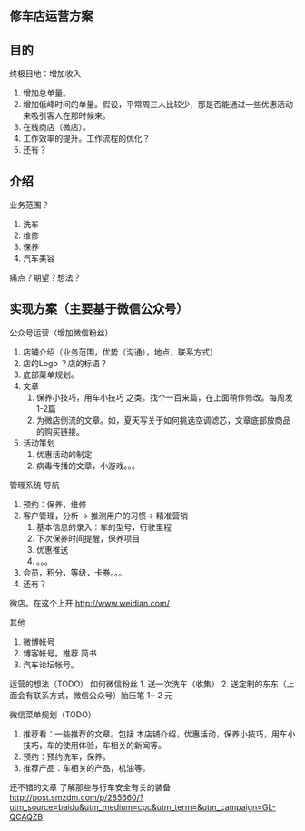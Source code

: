## 修车店运营方案
## 目的
终极目地：增加收入

1. 增加总单量。
2. 增加低峰时间的单量。假设，平常周三人比较少，那是否能通过一些优惠活动来吸引客人在那时候来。
3. 在线商店（微店）。
4. 工作效率的提升。工作流程的优化？
5. 还有？

## 介绍
业务范围？
1. 洗车
2. 维修
3. 保养
4. 汽车美容

痛点？期望？想法？


## 实现方案（主要基于微信公众号）

公众号运营（增加微信粉丝）
1. 店铺介绍（业务范围，优势（沟通），地点，联系方式） 
2. 店的Logo ？店的标语？
3. 底部菜单规划。
4. 文章
    1. 保养小技巧，用车小技巧 之类。找个一百来篇，在上面稍作修改。每周发1-2篇
    2. 为微店倒流的文章。如，夏天写关于如何挑选空调滤芯，文章底部放商品的购买链接。
5. 活动策划
    1. 优惠活动的制定
    2. 病毒传播的文章，小游戏。。。

管理系统 导航
1. 预约：保养，维修
2. 客户管理，分析 -> 推测用户的习惯-> 精准营销
    1. 基本信息的录入：车的型号，行驶里程
    2. 下次保养时间提醒，保养项目
    3. 优惠推送
    4. 。。。
3. 会员，积分，等级，卡券。。。
4. 还有？

微店。在这个上开 http://www.weidian.com/

其他
1. 微博帐号
2. 博客帐号。推荐 简书
3. 汽车论坛帐号。


运营的想法（TODO）
     如何微信粉丝
    1.   送一次洗车（收集）
    2.  送定制的东东（上面会有联系方式，微信公众号）胎压笔 1~ 2 元



微信菜单规划（TODO）
1. 推荐看：一些推荐的文章。包括 本店铺介绍，优惠活动，保养小技巧，用车小技巧，车的使用体验，车相关的新闻等。
2.  预约：预约洗车，保养。 
3.  推荐产品：车相关的产品，机油等。


还不错的文章
了解那些与行车安全有关的装备 http://post.smzdm.com/p/285660/?utm_source=baidu&utm_medium=cpc&utm_term=&utm_campaign=GL-QCAQZB



     


